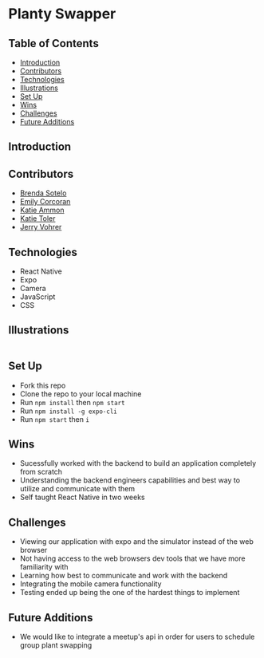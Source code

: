 # Planty Swapper
## Table of Contents
  - [Introduction](#Introduction)
  - [Contributors](#Contributors)
  - [Technologies](#Technologies)
  - [Illustrations](#Illustrations)
  - [Set Up](#Set-Up)
  - [Wins](#Wins)
  - [Challenges](#Challenges)
  - [Future Additions](#Future-Additions)          

## Introduction


## Contributors
- [Brenda Sotelo](https://github.com/BrendaSotel0)
- [Emily Corcoran](https://github.com/Emily-Cathleen)
- [Katie Ammon](https://github.com/kammon10)
- [Katie Toler](https://github.com/KATIETOLER)
- [Jerry Vohrer](https://github.com/Jerry-Vrrr)

## Technologies           
- React Native
- Expo
- Camera
- JavaScript
- CSS

## Illustrations
![]()

## Set Up
- Fork this repo  
- Clone the repo to your local machine   
- Run `npm install` then `npm start`
- Run `npm install -g expo-cli`
- Run `npm start` then `i`

## Wins
- Sucessfully worked with the backend to build an application completely from scratch
- Understanding the backend engineers capabilities and best way to utilize and communicate with them
- Self taught React Native in two weeks  

## Challenges
- Viewing our application with expo and the simulator instead of the web browser
- Not having access to the web browsers dev tools that we have more familiarity with
- Learning how best to communicate and work with the backend
- Integrating the mobile camera functionality
- Testing ended up being the one of the hardest things to implement        

## Future Additions
- We would like to integrate a meetup's api in order for users to schedule group plant swapping  
